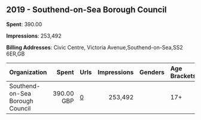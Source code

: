 ## 2019 - Southend-on-Sea Borough Council 
**Spent**: 390.00

**Impressions**: 253,492

**Billing Addresses**: Civic Centre, Victoria Avenue,Southend-on-Sea,SS2 6ER,GB

|Organization|Spent|Urls|Impressions|Genders|Age Brackets|Country Codes|
|:---|---:|:---|---:|:---|:---|:---|
|Southend-on-Sea Borough Council|390.00 GBP|[0](https://www.snap.com/political-ads/asset/bac461219e8e25b63dfab4f548dc71679df11d21bbce10284c327764898b062e?mediaType=mp4)|253,492||17+|united kingdom|
